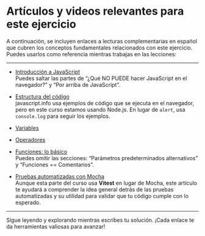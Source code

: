 # Artículos y videos relevantes para este ejercicio

A continuación, se incluyen enlaces a lecturas complementarias en español que cubren los conceptos fundamentales relacionados con este ejercicio. Puedes usarlos como referencia mientras trabajas en las lecciones:

---

- [Introducción a JavaScript](https://es.javascript.info/intro)  
  Puedes saltar las partes de “¿Qué NO PUEDE hacer JavaScript en el navegador?” y “Por arriba de JavaScript”.

- [Estructura del código](https://es.javascript.info/structure)  
  javascript.info usa ejemplos de código que se ejecuta en el navegador, pero en este curso estamos usando Node.js. En lugar de `alert`, usa `console.log` para seguir los ejemplos.

- [Variables](https://es.javascript.info/variables)

- [Operadores](https://es.javascript.info/operators)

- [Funciones: lo básico](https://es.javascript.info/function-basics)  
  Puedes omitir las secciones: “Parámetros predeterminados alternativos” y “Funciones == Comentarios”.

- [Pruebas automatizadas con Mocha](https://es.javascript.info/testing-mocha)  
  Aunque esta parte del curso usa **Vitest** en lugar de Mocha, este artículo te ayudará a comprender la idea general detrás de las pruebas automatizadas y su utilidad para validar que tu código cumple con lo esperado.

---

Sigue leyendo y explorando mientras escribes tu solución. ¡Cada enlace te da herramientas valiosas para avanzar!
